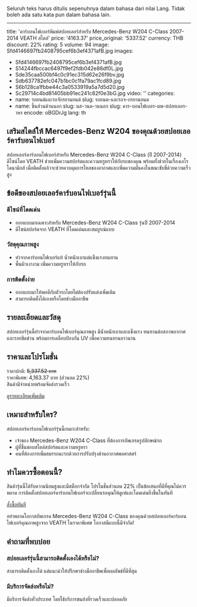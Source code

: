 Seluruh teks harus ditulis sepenuhnya dalam bahasa dari nilai Lang. Tidak boleh ada satu kata pun dalam bahasa lain.

---
title: 'คาร์บอนไฟเบอร์พิมพ์สปอยเลอร์สำหรับ Mercedes-Benz W204 C-Class 2007-2014 VEATH สไตล์'
price: '4163.37'
price_original: '5337.52'
currency: THB
discount: 22%
rating: 5
volume: 94
image: Sfd4146697fb2408795cef6b3ef4371afB.jpg
images:
  - Sfd4146697fb2408795cef6b3ef4371afB.jpg
  - S14244fbccac6497f9ef2fdb042e86df0L.jpg
  - Sde35caa500bf4c0c91ec315d62e26f9bv.jpg
  - Sdb637782efc047b1bc0c1fa79ac1fcd89.jpg
  - S6b128ca1fbbe44c3a0533919a5a7d5d20.jpg
  - Sc29714c4bd81405bb91ec241c82f0e3bG.jpg
video: ''
categories:
  - name: รถยนต์และรถจักรยานยนต์
    slug: รถยนต-และรถจ-กรยานยนต
  - name: ชิ้นส่วนด้านนอก
    slug: นส-วนด-านนอก
slug: คาร-บอนไฟเบอร-มพ-สปอยเลอร-าหร
encode: oBGDrJg
lang: th

<h2>เสริมสไตล์ให้ Mercedes-Benz W204 ของคุณด้วยสปอยเลอร์คาร์บอนไฟเบอร์</h2>

สปอยเลอร์คาร์บอนไฟเบอร์สำหรับ Mercedes-Benz W204 C-Class (ปี 2007-2014) ดีไซน์โดย VEATH ช่วยเพิ่มความสปอร์ตและความหรูหราให้กับรถของคุณ พร้อมทั้งช่วยในเรื่องเอโรไดนามิกส์ เมื่อติดตั้งแล้วจะช่วยควบคุมการไหลของอากาศและเพิ่มความมั่นคงในขณะขับขี่ด้วยความเร็วสูง

<h2>ข้อดีของสปอยเลอร์คาร์บอนไฟเบอร์รุ่นนี้</h2>

<h3>ดีไซน์ที่โดดเด่น</h3>
<ul>
<li>ออกแบบมาเฉพาะสำหรับ Mercedes-Benz W204 C-Class รุ่นปี 2007-2014</li>
<li>ดีไซน์สปอร์ตจาก VEATH ที่โดดเด่นและสมบูรณ์แบบ</li>
</ul>

<h3>วัสดุคุณภาพสูง</h3>
<ul>
<li>ทำจากคาร์บอนไฟเบอร์แท้ น้ำหนักเบาแต่แข็งแรงทนทาน</li>
<li>พื้นผิวเงางาม เพิ่มความหรูหราให้กับรถ</li>
</ul>

<h3>การติดตั้งง่าย</h3>
<ul>
<li>ออกแบบมาให้พอดีกับตัวรถโดยไม่ต้องปรับแต่งเพิ่มเติม</li>
<li>สามารถติดตั้งได้เองหรือโดยช่างมืออาชีพ</li>
</ul>

<h2>รายละเอียดและวัสดุ</h2>

สปอยเลอร์รุ่นนี้ทำจากคาร์บอนไฟเบอร์คุณภาพสูง มีน้ำหนักเบาและแข็งแรง ทนทานต่อสภาพอากาศและรอยขีดข่วน พร้อมการเคลือบป้องกัน UV เพื่อความทนทานยาวนาน

<h2>ราคาและโปรโมชั่น</h2>

ราคาปกติ: <s>5,337.52 บาท</s>  
ราคาพิเศษ: 4,163.37 บาท (ส่วนลด 22%)  
สินค้ามีจำหน่ายพร้อมจัดส่งรวดเร็ว

<div class="flex justify-center my-2">
  <a href="https://buy.csgad.com/oBGDrJg" rel="nofollow sponsored" target="_blank" class="py-2 px-4 rounded-md text-white font-semibold bg-gradient-to-r from-[#f73c22] to-[#ff7b48]">ดูรายละเอียดเพิ่มเติม</a>
</div>

<h2>เหมาะสำหรับใคร?</h2>

สปอยเลอร์คาร์บอนไฟเบอร์รุ่นนี้เหมาะสำหรับ:
- เจ้าของ Mercedes-Benz W204 C-Class ที่ต้องการอัพเกรดรูปลักษณ์รถ
- ผู้ที่ชื่นชอบสไตล์สปอร์ตและความหรูหรา
- คนที่ต้องการเพิ่มสมรรถนะรถด้วยการปรับปรุงด้านอากาศพลศาสตร์

<h2>ทำไมควรซื้อตอนนี้?</h2>

สินค้ารุ่นนี้ได้รับความนิยมสูงและมีสต็อกจำกัด โปรโมชั่นส่วนลด 22% เป็นข้อเสนอที่ดีที่คุณไม่ควรพลาด การติดตั้งสปอยเลอร์คาร์บอนไฟเบอร์จะเปลี่ยนรถคุณให้ดูเท่และโดดเด่นยิ่งขึ้นในทันที

<div class="flex justify-center my-2">
  <a href="https://buy.csgad.com/oBGDrJg" rel="nofollow sponsored" target="_blank" class="py-2 px-4 rounded-md text-white font-semibold bg-gradient-to-r from-[#f73c22] to-[#ff7b48]">สั่งซื้อทันที</a>
</div>

อย่าพลาดโอกาสอัพเกรด Mercedes-Benz W204 C-Class ของคุณด้วยสปอยเลอร์คาร์บอนไฟเบอร์คุณภาพสูงจาก VEATH ในราคาพิเศษ โอกาสดีแบบนี้มีจำกัด!

<h2>คำถามที่พบบ่อย</h2>

<h3>สปอยเลอร์รุ่นนี้สามารถติดตั้งเองได้หรือไม่?</h3>
สามารถติดตั้งเองได้ แต่แนะนำให้ปรึกษาช่างมืออาชีพเพื่อผลลัพธ์ที่ดีที่สุด

<h3>มีบริการจัดส่งหรือไม่?</h3>
มีบริการจัดส่งทั่วประเทศ โดยใช้บริการขนส่งที่รวดเร็วและปลอดภัย
